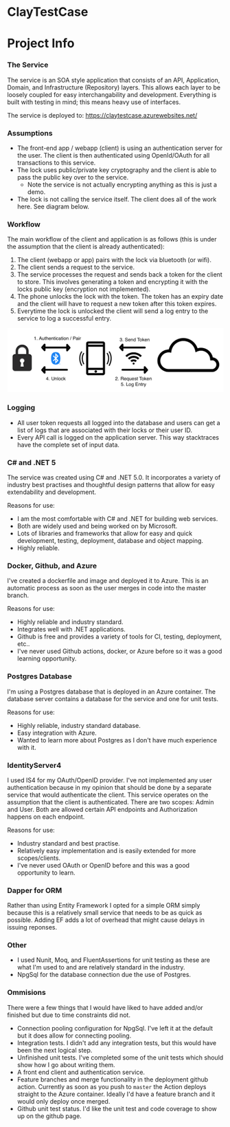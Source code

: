 # ClayTestCase

# Project Info

### The Service
The service is an SOA style application that consists of an API, Application, Domain, and Infrastructure (Repository) layers. This allows each layer to be loosely coupled for easy interchangability and development. Everything is built with testing in mind; this means heavy use of interfaces.

The service is deployed to: https://claytestcase.azurewebsites.net/ 

### Assumptions
- The front-end app / webapp (client) is using an authentication server for the user. The client is then authenticated using OpenId/OAuth for all transactions to this service.
- The lock uses public/private key cryptography and the client is able to pass the public key over to the service.
    - Note the service is not actually encrypting anything as this is just a demo.
- The lock is not calling the service itself. The client does all of the work here. See diagram below.

### Workflow
The main workflow of the client and application is as follows (this is under the assumption that the client is already authenticated):
1. The client (webapp or app) pairs with the lock via bluetooth (or wifi).
2. The client sends a request to the service.
3. The service processes the request and sends back a token for the client to store. This involves generating a token and encrypting it with the locks public key (encryption not implemented).
4. The phone unlocks the lock with the token. The token has an expiry date and the client will have to request a new token after this token expires.
5. Everytime the lock is unlocked the client will send a log entry to the service to log a successful entry.

![Workflow](Images/Diagram1.png)

### Logging
- All user token requests all logged into the database and users can get a list of logs that are associated with their locks or their user ID.
- Every API call is logged on the application server. This way stacktraces have the complete set of input data.

### C# and .NET 5
The service was created using C# and .NET 5.0. It incorporates a variety of industry best practises and thoughtful design patterns that allow for easy extendability and development.

Reasons for use:
- I am the most comfortable with C# and .NET for building web services.
- Both are widely used and being worked on by Microsoft.
- Lots of libraries and frameworks that allow for easy and quick development, testing, deployment, database and object mapping.
- Highly reliable.

### Docker, Github, and Azure
I've created a dockerfile and image and deployed it to Azure. This is an automatic process as soon as the user merges in code into the master branch.

Reasons for use:
- Highly reliable and industry standard.
- Integrates well with .NET applications.
- Github is free and provides a variety of tools for CI, testing, deployment, etc..
- I've never used Github actions, docker, or Azure before so it was a good learning opportunity.

### Postgres Database
I'm using a Postgres database that is deployed in an Azure container. The database server contains a database for the service and one for unit tests.

Reasons for use:
- Highly reliable, industry standard database.
- Easy integration with Azure.
- Wanted to learn more about Postgres as I don't have much experience with it.

### IdentityServer4
I used IS4 for my OAuth/OpenID provider. I've not implemented any user authentication because in my opinion that should be done by a separate service that would authenticate the client. This service operates on the assumption that the client is authenticated. There are two scopes: Admin and User. Both are allowed certain API endpoints and Authorization happens on each endpoint.

Reasons for use:
- Industry standard and best practise.
- Relatively easy implementation and is easily extended for more scopes/clients.
- I've never used OAuth or OpenID before and this was a good opportunity to learn.

### Dapper for ORM
Rather than using Entity Framework I opted for a simple ORM simply because this is a relatively small service that needs to be as quick as possible. Adding EF adds a lot of overhead that might cause delays in issuing reponses.

### Other
- I used Nunit, Moq, and FluentAssertions for unit testing as these are what I'm used to and are relatively standard in the industry.
- NpgSql for the database connection due the use of Postgres.

### Ommisions
There were a few things that I would have liked to have added and/or finished but due to time constraints did not.
- Connection pooling configuration for NpgSql. I've left it at the default but it does allow for connecting pooling.
- Integration tests. I didn't add any integration tests, but this would have been the next logical step.
- Unfinished unit tests. I've completed some of the unit tests which should show how I go about writing them.
- A front end client and authentication service.
- Feature branches and merge functionality in the deployment github action. Currently as soon as you push to `master` the Action deploys straight to the Azure container. Ideally I'd have a feature branch and it would only deploy once merged.
- Github unit test status. I'd like the unit test and code coverage to show up on the github page.

